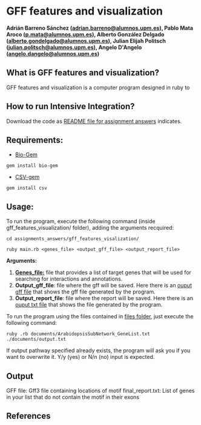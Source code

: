 # GFF features and visualization
**Adrián Barreno Sánchez (adrian.barreno@alumnos.upm.es), Pablo Mata Aroco (p.mata@alumnos.upm.es), Alberto González Delgado (alberto.gondelgado@alumnos.upm.es), Julian Elijah Politsch (julian.politsch@alumnos.upm.es), Angelo D'Angelo (angelo.dangelo@alumnos.upm.es)**


## What is GFF features and visualization?

GFF features and visualization is a computer program designed in ruby to 

## How to run Intensive Integration?
Download the code as [README file for assignment answers](../README.md) indicates. 

## Requirements:

* [Bio-Gem](https://rubygems.org/gems/bio-gem/versions/1.3.6)
```
gem install bio-gem
```
* [CSV-gem](https://rubygems.org/gems/csv?locale=es)

```
gem install csv
```
## Usage:

To run the program, execute the following command (inside gff_features_visualization/ folder), adding the arguments recquired:

```
cd assignments_answers/gff_features_visalization/
```
```
ruby main.rb <genes_file> <output_gff_file> <output_report_file> 
```
**Arguments:**
1. **[Genes_file:](documents/ArabidopsisSubNetwork_GeneList.txt)** file that provides a list of target genes that will be used for searching for interactions and annotations.
2. **Output_gff_file**: file where the gff will be saved. Here there is an  [ouput gff file](documents/) that shows the gff file generated by the program.
3. **Output_report_file**: file where the report will be saved. Here there is an  [ouput txt file](documents/) that shows the file generated by the program.

To run the program using the files contained in [files folder](documents/), just execute the following command:
```
ruby .rb documents/ArabidopsisSubNetwork_GeneList.txt ./documents/output.txt
```
If output pathway specified already exists, the program will ask you if you want to overwrite it. Y/y (yes) or N/n (no) input is expected.



## Output
GFF file: Gff3 file containing locations of motif
final_report.txt: List of genes in your list that do not contain the motif in their exons

## References
